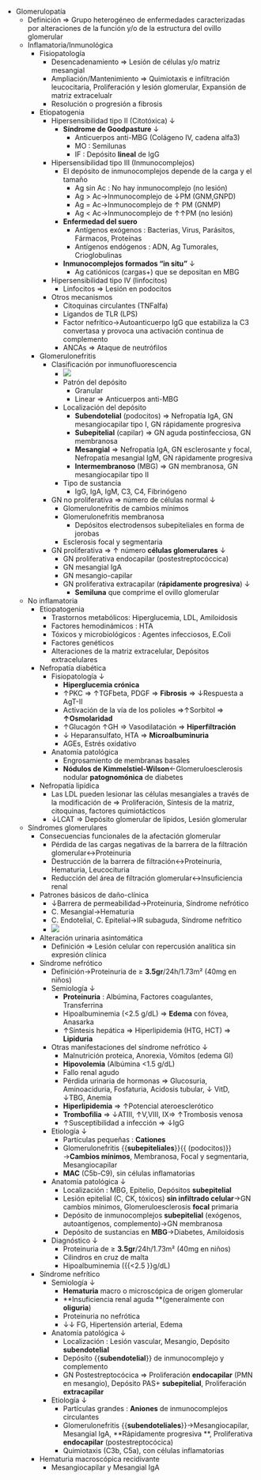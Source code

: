 - Glomerulopatía
    - Definición ⇒ Grupo heterogéneo de enfermedades caracterizadas por alteraciones de la función y/o de la estructura del ovillo glomerular
    - Inflamatoria/Inmunológica
        - Fisiopatología
            - Desencadenamiento ⇒ Lesión de células y/o matriz mesangial
            - Ampliación/Mantenimiento ⇒ Quimiotaxis e infiltración leucocitaria, Proliferación y lesión glomerular, Expansión de matriz extracelualr
            - Resolución o progresión a fibrosis
        - Etiopatogenia
            - Hipersensibilidad tipo II (Citotóxica) ↓
                - **Síndrome de Goodpasture** ↓
                    - Anticuerpos anti-MBG (Colágeno IV, cadena alfa3)
                    - MO : Semilunas
                    - IF : Depósito **lineal** de IgG
            - Hipersensibilidad tipo III (Inmunocomplejos)
                - El depósito de inmunocomplejos depende de la carga  y el tamaño
                    - Ag sin Ac : No hay inmunocomplejo (no lesión)
                    - Ag > Ac→Inmunocomplejo de ↓PM (GNM,GNPD)
                    - Ag = Ac→Inmunocomplejo de ↑ PM (GNMP)
                    - Ag < Ac→Inmunocomplejo de ↑↑PM (no lesión)
                - **Enfermedad del suero**
                    - Antígenos exógenos : Bacterias, Virus, Parásitos, Fármacos, Proteínas
                    - Antígenos endógenos : ADN, Ag Tumorales, Crioglobulinas
                - **Inmunocomplejos formados “in situ”** ↓
                    - Ag catiónicos (cargas+) que se depositan en MBG
            - Hipersensibilidad tipo IV (linfocitos)
                - Linfocitos ⇒ Lesión en podocitos
            - Otros mecanismos
                - Citoquinas circulantes (TNFalfa)
                - Ligandos de TLR (LPS)
                - Factor nefrítico→Autoanticuerpo IgG que estabiliza la C3 convertasa y provoca una activación continua de complemento
                - ANCAs ⇒ Ataque de neutrófilos
        - Glomerulonefritis
            - Clasificación por inmunofluorescencia
                - ![](local:///home/yan/remnote/remnote-6360f76b0ae23204999e2647/files/DVkrdTgm3V_-F-g1tHVoULwxsXhO6EoAmHTTf7QpLZuLK68UryKlSrgajtCoukAdQr2boVuKN4CbaPkR0ANBtjWKNI_xvpo5QqeDaIspCdNr8ILTnRfbtTDqW7FdvDkf.png)
                - Patrón del depósito
                    - Granular
                    - Linear ⇒ Anticuerpos anti-MBG
                - Localización del depósito
                    - **Subendotelial** (podocitos) ⇒ Nefropatía IgA, GN mesangiocapilar tipo I, GN rápidamente progresiva
                    - **Subepitelial** (capilar) ⇒ GN aguda postinfecciosa, GN membranosa
                    - **Mesangial** ⇒ Nefropatía IgA, GN esclerosante y focal, Nefropatía mesangial IgM, GN rápidamente progresiva
                    - **Intermembranoso** (MBG) ⇒ GN membranosa, GN mesangiocapilar tipo II
                - Tipo de sustancia
                    - IgG, IgA, IgM, C3, C4, Fibrinógeno
            - GN no proliferativa ⇒ número de células  normal ↓
                - Glomerulonefritis de cambios mínimos
                - Glomerulonefritis membranosa
                    - Depósitos electrodensos subepiteliales en forma de jorobas
                - Esclerosis focal y segmentaria
            - GN proliferativa ⇒ ↑ número **células glomerulares** ↓
                - GN proliferativa endocapilar (postestreptocóccica)
                - GN mesangial IgA
                - GN mesangio-capilar
                - GN proliferativa extracapilar (**rápidamente progresiva**) ↓
                    - **Semiluna** que comprime el ovillo glomerular
    - No inflamatoria
        - Etiopatogenia
            - Trastornos metabólicos: Hiperglucemia, LDL, Amiloidosis
            - Factores hemodinámicos : HTA
            - Tóxicos y microbiológicos : Agentes infecciosos, E.Coli
            - Factores genéticos
            - Alteraciones de la matriz extracelular, Depósitos extracelulares
        - Nefropatía diabética
            - Fisiopatología ↓
                - **Hiperglucemia crónica**
                - ↑PKC ⇒ ↑TGFbeta, PDGF ⇒ **Fibrosis** ⇒ ↓Respuesta a AgT-II
                - Activación de la vía de los polioles ⇒↑Sorbitol ⇒ **↑Osmolaridad**
                - ↑Glucagón ↑GH ⇒ Vasodilatación ⇒ **Hiperfiltración**
                - ↓ Heparansulfato, HTA ⇒ **Microalbuminuria**
                - AGEs, Estrés oxidativo
            - Anatomía patológica
                - Engrosamiento de membranas basales
                - **Nódulos de Kimmelstiel-Wilson**←Glomeruloesclerosis nodular **patognomónica** de diabetes
        - Nefropatía lipídica
            - Las LDL pueden lesionar las células mesangiales a través de la modificación de ⇒ Proliferación, Síntesis de la matriz, citoquinas, factores quimiotácticos
            - ↓LCAT ⇒ Depósito glomerular de lípidos, Lesión glomerular
    - Síndromes glomerulares
        - Consecuencias funcionales de la afectación glomerular
            - Pérdida de las cargas negativas de la barrera de la filtración glomerular↔Proteinuria
            - Destrucción de la barrera de filtración↔Proteinuria, Hematuria, Leucocituria
            - Reducción del área de filtración glomerular↔Insuficiencia renal
        - Patrones básicos de daño-clínica
            - ↓Barrera de permeabilidad→Proteinuria, Síndrome nefrótico
            - C. Mesangial→Hematuria
            - C. Endotelial, C. Epitelial→IR subaguda, Síndrome nefrítico
            - ![](local:///home/yan/remnote/remnote-6360f76b0ae23204999e2647/files/j7HXfvArAPtApfDareggd2cuIeUnrjXiTkagK3yZ0ITSoqo2AuBiduHTmbtJguqZ1ZT96P2qfo_cuma587G-nbkT7F7t80MuCgZSsQnPxMG0__pQ4pEkF7AYySNFw_pk.png)
        - Alteración urinaria asintomática
            - Definición ⇒ Lesión celular con repercusión analítica sin expresión clínica
        - Síndrome nefrótico
            - Definición→Proteinuria de ≥ **3.5gr**/24h/1.73m² (40mg en niños)
            - Semiología ↓
                - **Proteinuria** : Albúmina, Factores coagulantes, Transferrina
                - Hipoalbuminemia (<2.5 g/dL) ⇒ **Edema** con fóvea, Anasarka
                - ↑Síntesis hepática ⇒ Hiperlipidemia (HTG, HCT) ⇒ **Lipiduria**
            - Otras manifestaciones del síndrome nefrótico ↓
                - Malnutrición proteica, Anorexia, Vómitos (edema GI)
                - **Hipovolemia** (Albúmina <1.5 g/dL)
                - Fallo renal agudo
                - Pérdida urinaria de hormonas ⇒ Glucosuria, Aminoaciduria, Fosfaturia, Acidosis tubular, ↓ VitD, ↓TBG, Anemia
                - **Hiperlipidemia** ⇒ ↑Potencial ateroesclerótico
                - **Trombofilia** ⇒ ↓ATIII, ↑V,VIII, IX⇒ ↑Trombosis venosa
                - ↑Susceptibilidad a infección ⇒ ↓IgG
            - Etiología ↓
                - Partículas pequeñas : **Cationes**
                - Glomerulonefritis {{**subepiteliales**}}{{ (podocitos)}}→**Cambios mínimos**, Membranosa, Focal y segmentaria, Mesangiocapilar
                - **MAC** (C5b-C9), sin células inflamatorias
            - Anatomía patológica ↓
                - Localización : MBG, Epitelio, Depósitos **subepitelial**
                - Lesión epitelial (C, CK, tóxicos) **sin infiltrado celular**→GN cambios mínimos, Glomeruloesclerosis **focal** primaria
                - Depósito de inmunocomplejos **subepitelial** (exógenos, autoantígenos, complemento)→GN membranosa
                - Depósito de sustancias en **MBG**→Diabetes, Amiloidosis
            - Diagnóstico ↓
                - Proteinuria de ≥ **3.5gr**/24h/1.73m² (40mg en niños)
                - Cilindros en cruz de malta
                - Hipoalbuminemia ({{<2.5 }}g/dL)
        - Síndrome nefrítico
            - Semiología ↓
                - **Hematuria** macro o microscópica de origen glomerular
                - **Insuficiencia renal aguda **(generalmente con **oliguria**)
                - Proteinuria no nefrótica
                - ↓↓ FG, Hipertensión arterial, Edema
            - Anatomía patológica ↓
                - Localización : Lesión vascular, Mesangio, Depósito **subendotelial**
                - Depósito {{**subendotelial**}} de inmunocomplejo y complemento
                - GN Postestreptocócica ⇒ Proliferación **endocapilar** (PMN en mesangio), Depósito PAS+ **subepitelial**, Proliferación **extracapilar**
            - Etiología ↓
                - Partículas grandes : **Aniones** de inmunocomplejos circulantes
                - Glomerulonefritis {{**subendoteliales**}}→Mesangiocapilar, Mesangial IgA, **Rápidamente progresiva **, Proliferativa **endocapilar** (postestreptocócica)
                - Quimiotaxis (C3b, C5a), con células inflamatorias
        - Hematuria macroscópica recidivante
            - Mesangiocapilar y Mesangial IgA